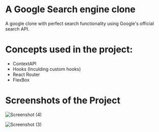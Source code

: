 # A Google Search engine clone 
A google clone with perfect search functionality using Google's official search API. 

# Concepts used in the project: 
* ContextAPI 
* Hooks (Inculding custom hooks)
* React Router 
* FlexBox

# Screenshots of the Project

![Screenshot (4)](https://user-images.githubusercontent.com/59960295/90984100-966d0580-e590-11ea-8ffa-2862e286cc36.png)

![Screenshot (3)](https://user-images.githubusercontent.com/59960295/90984094-90772480-e590-11ea-9ede-765160626195.png)
